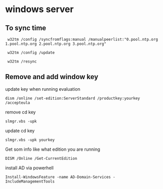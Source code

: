 # windows server

## To sync time 
```
 w32tm /config /syncfromflags:manual /manualpeerlist:"0.pool.ntp.org 1.pool.ntp.org 2.pool.ntp.org 3.pool.ntp.org"
 
 w32tm /config /update
 
 w32tm /resync
 ```
 
## Remove and add window key

update key when running evaluation
```
dism /online /set-edition:ServerStandard /productkey:yourkey /accepteula
```

remove cd key
```
slmgr.vbs -upk
```

update cd key
```
slmgr.vbs -upk yourkey
```

Get som info like what edition you are running
```
DISM /Online /Get-CurrentEdition

```

install AD via powerhell
```
Install-WindowsFeature -name AD-Domain-Services -IncludeManagementTools
```
